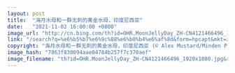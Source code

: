 ```yaml
---
layout: post
title:  "海月水母和一群无刺的黄金水母，印度尼西亚"
date:   "2021-11-02 16:00:00 +0800"
image_url: "http://cn.bing.com/th?id=OHR.MoonJellyDay_ZH-CN4121466496_1920x1080.jpg&rf=LaDigue_1920x1080.jpg&pid=hp"
link: "/search?q=%e6%b5%b7%e6%9c%88%e6%b0%b4%e6%af%8d&form=hpcapt&mkt=zh-cn"
copyright: "海月水母和一群无刺的黄金水母，印度尼西亚 (© Alex Mustard/Minden Pictures)"
image_hash: "7863f830094aae04784b257f7c370aef"
image_filename: "th?id=OHR.MoonJellyDay_ZH-CN4121466496_1920x1080.jpg&rf=LaDigue_1920x1080.jpg&pid=hp"
---
```

